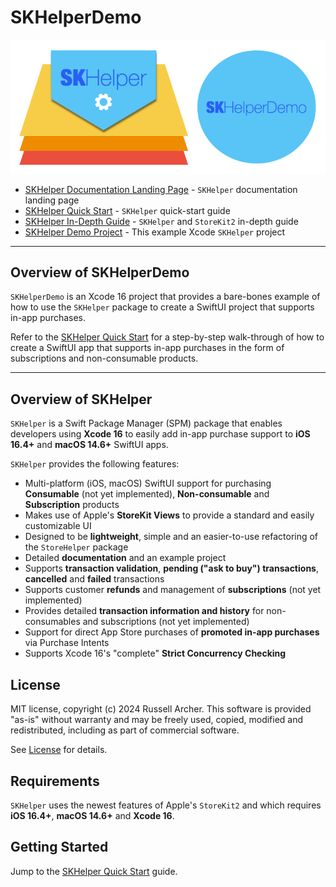 # SKHelperDemo

![](./readme-assets/skhelper-demo.png)

- [SKHelper Documentation Landing Page](https://russell-archer.github.io/SKHelper/documentation/skhelper) - `SKHelper` documentation landing page
- [SKHelper Quick Start](https://russell-archer.github.io/SKHelper/documentation/skhelper/quickstart) - `SKHelper` quick-start guide 
- [SKHelper In-Depth Guide](https://russell-archer.github.io/SKHelper/documentation/skhelper/guide) - `SKHelper` and `StoreKit2` in-depth guide
- [SKHelper Demo Project](https://github.com/russell-archer/SKHelperDemo) - This example Xcode `SKHelper` project
    
---

## Overview of SKHelperDemo

`SKHelperDemo` is an Xcode 16 project that provides a bare-bones example of how to use the `SKHelper` package to create a
SwiftUI project that supports in-app purchases.

Refer to the [SKHelper Quick Start](https://russell-archer.github.io/SKHelper/documentation/skhelper/quickstart) for a step-by-step walk-through
of how to create a SwiftUI app that supports in-app purchases in the form of subscriptions and non-consumable products.

---

## Overview of SKHelper

`SKHelper` is a Swift Package Manager (SPM) package that enables developers using **Xcode 16** to easily add in-app purchase 
support to **iOS 16.4+** and **macOS 14.6+** SwiftUI apps. 

`SKHelper` provides the following features:

- Multi-platform (iOS, macOS) SwiftUI support for purchasing **Consumable** (not yet implemented), **Non-consumable** and **Subscription** products
- Makes use of Apple's **StoreKit Views** to provide a standard and easily customizable UI
- Designed to be **lightweight**, simple and an easier-to-use refactoring of the `StoreHelper` package
- Detailed **documentation** and an example project
- Supports **transaction validation**, **pending ("ask to buy") transactions**, **cancelled** and **failed** transactions
- Supports customer **refunds** and management of **subscriptions** (not yet implemented)
- Provides detailed **transaction information and history** for non-consumables and subscriptions (not yet implemented)
- Support for direct App Store purchases of **promoted in-app purchases** via Purchase Intents
- Supports Xcode 16's "complete" **Strict Concurrency Checking** 

## License

MIT license, copyright (c) 2024 Russell Archer. This software is provided "as-is" without warranty and may be freely used, copied, 
modified and redistributed, including as part of commercial software. 

See [License](https://russell-archer.github.io/SKHelper/documentation/skhelper/license) for details.

## Requirements

`SKHelper` uses the newest features of Apple's `StoreKit2` and which requires **iOS 16.4+**, **macOS 14.6+** and **Xcode 16**.

## Getting Started

Jump to the [SKHelper Quick Start](https://russell-archer.github.io/SKHelper/documentation/skhelper/quickstart) guide.
